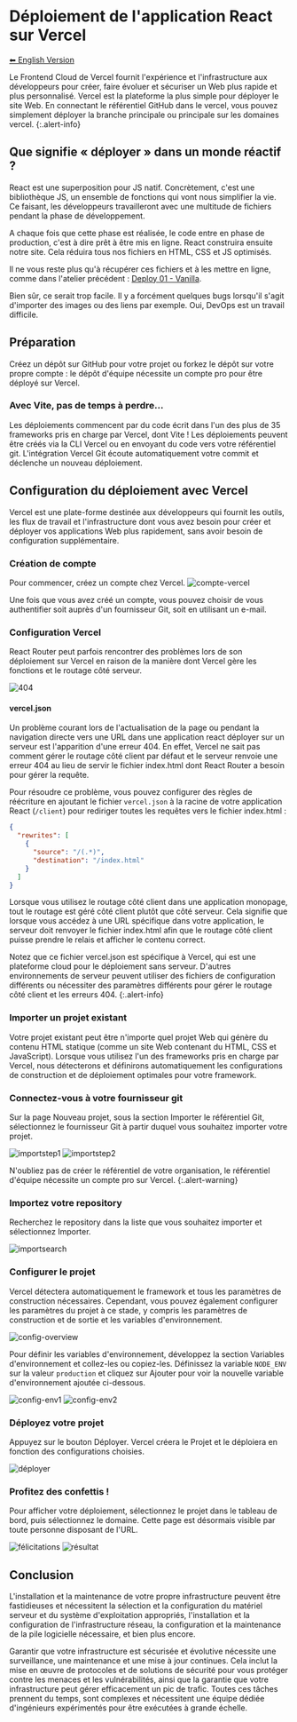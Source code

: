 # Déploiement de l'application React sur Vercel

[⬅ English Version](./)

Le Frontend Cloud de Vercel fournit l'expérience et l'infrastructure aux développeurs pour créer, faire évoluer et sécuriser un Web plus rapide et plus personnalisé. Vercel est la plateforme la plus simple pour déployer le site Web. En connectant le référentiel GitHub dans le vercel, vous pouvez simplement déployer la branche principale ou principale sur les domaines vercel.
{:.alert-info}

## Que signifie « déployer » dans un monde réactif ?

React est une superposition pour JS natif. Concrètement, c'est une bibliothèque JS, un ensemble de fonctions qui vont nous simplifier la vie. Ce faisant, les développeurs travailleront avec une multitude de fichiers pendant la phase de développement.

A chaque fois que cette phase est réalisée, le code entre en phase de production, c'est à dire prêt à être mis en ligne. React construira ensuite notre site. Cela réduira tous nos fichiers en HTML, CSS et JS optimisés.

Il ne vous reste plus qu'à récupérer ces fichiers et à les mettre en ligne, comme dans l'atelier précédent : [Deploy 01 - Vanilla](https://wildcodeschool.github.io/workshop-deploy-vanilla/README-FR).

Bien sûr, ce serait trop facile. Il y a forcément quelques bugs lorsqu'il s'agit d'importer des images ou des liens par exemple. Oui, DevOps est un travail difficile.

## Préparation

Créez un dépôt sur GitHub pour votre projet ou forkez le dépôt sur votre propre compte : le dépôt d'équipe nécessite un compte pro pour être déployé sur Vercel.

### Avec Vite, pas de temps à perdre...

Les déploiements commencent par du code écrit dans l'un des plus de 35 frameworks pris en charge par Vercel, dont Vite ! Les déploiements peuvent être créés via la CLI Vercel ou en envoyant du code vers votre référentiel git. L'intégration Vercel Git écoute automatiquement votre commit et déclenche un nouveau déploiement.

## Configuration du déploiement avec Vercel

Vercel est une plate-forme destinée aux développeurs qui fournit les outils, les flux de travail et l'infrastructure dont vous avez besoin pour créer et déployer vos applications Web plus rapidement, sans avoir besoin de configuration supplémentaire.

### Création de compte

Pour commencer, créez un compte chez Vercel.
![compte-vercel](./assets/account.jpeg)

Une fois que vous avez créé un compte, vous pouvez choisir de vous authentifier soit auprès d'un fournisseur Git, soit en utilisant un e-mail.

### Configuration Vercel

React Router peut parfois rencontrer des problèmes lors de son déploiement sur Vercel en raison de la manière dont Vercel gère les fonctions et le routage côté serveur.

![404](./assets/404.png)

#### vercel.json

Un problème courant lors de l'actualisation de la page ou pendant la navigation directe vers une URL dans une application react déployer sur un serveur est l'apparition d'une erreur 404. En effet, Vercel ne sait pas comment gérer le routage côté client par défaut et le serveur renvoie une erreur 404 au lieu de servir le fichier index.html dont React Router a besoin pour gérer la requête.

Pour résoudre ce problème, vous pouvez configurer des règles de réécriture en ajoutant le fichier `vercel.json` à la racine de votre application React (`/client`) pour rediriger toutes les requêtes vers le fichier index.html :

```json
{
  "rewrites": [
    {
      "source": "/(.*)",
      "destination": "/index.html"
    }
  ]
}
```

Lorsque vous utilisez le routage côté client dans une application monopage, tout le routage est géré côté client plutôt que côté serveur. Cela signifie que lorsque vous accédez à une URL spécifique dans votre application, le serveur doit renvoyer le fichier index.html afin que le routage côté client puisse prendre le relais et afficher le contenu correct.

Notez que ce fichier vercel.json est spécifique à Vercel, qui est une plateforme cloud pour le déploiement sans serveur. D'autres environnements de serveur peuvent utiliser des fichiers de configuration différents ou nécessiter des paramètres différents pour gérer le routage côté client et les erreurs 404.
{:.alert-info}

### Importer un projet existant

Votre projet existant peut être n'importe quel projet Web qui génère du contenu HTML statique (comme un site Web contenant du HTML, CSS et JavaScript). Lorsque vous utilisez l'un des frameworks pris en charge par Vercel, nous détecterons et définirons automatiquement les configurations de construction et de déploiement optimales pour votre framework.

### Connectez-vous à votre fournisseur git

Sur la page Nouveau projet, sous la section Importer le référentiel Git, sélectionnez le fournisseur Git à partir duquel vous souhaitez importer votre projet.

![importstep1](./assets/import.png) ![importstep2](./assets/import2.png)

N'oubliez pas de créer le référentiel de votre organisation, le référentiel d'équipe nécessite un compte pro sur Vercel.
{:.alert-warning}

### Importez votre repository

Recherchez le repository dans la liste que vous souhaitez importer et sélectionnez Importer.

![importsearch](./assets/importsearch.png)

### Configurer le projet

Vercel détectera automatiquement le framework et tous les paramètres de construction nécessaires. Cependant, vous pouvez également configurer les paramètres du projet à ce stade, y compris les paramètres de construction et de sortie et les variables d'environnement.

![config-overview](./assets/configoverview.png)

Pour définir les variables d'environnement, développez la section Variables d'environnement et collez-les ou copiez-les. Définissez la variable `NODE_ENV` sur la valeur `production` et cliquez sur Ajouter pour voir la nouvelle variable d'environnement ajoutée ci-dessous.

![config-env1](./assets/configenv1.png)
![config-env2](./assets/configenv2.png)

### Déployez votre projet

Appuyez sur le bouton Déployer. Vercel créera le Projet et le déploiera en fonction des configurations choisies.

![déployer](./assets/deploy.png)

### Profitez des confettis !

Pour afficher votre déploiement, sélectionnez le projet dans le tableau de bord, puis sélectionnez le domaine. Cette page est désormais visible par toute personne disposant de l'URL.

![félicitations](./assets/congrat.png)
![résultat](./assets/result.png)


## Conclusion

L'installation et la maintenance de votre propre infrastructure peuvent être fastidieuses et nécessitent la sélection et la configuration du matériel serveur et du système d'exploitation appropriés, l'installation et la configuration de l'infrastructure réseau, la configuration et la maintenance de la pile logicielle nécessaire, et bien plus encore.

Garantir que votre infrastructure est sécurisée et évolutive nécessite une surveillance, une maintenance et une mise à jour continues. Cela inclut la mise en œuvre de protocoles et de solutions de sécurité pour vous protéger contre les menaces et les vulnérabilités, ainsi que la garantie que votre infrastructure peut gérer efficacement un pic de trafic. Toutes ces tâches prennent du temps, sont complexes et nécessitent une équipe dédiée d'ingénieurs expérimentés pour être exécutées à grande échelle.

